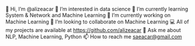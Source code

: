  👋 Hi, I’m @alizeacar
 👀 I’m interested in data science
🌱 I’m currently learning System & Network and Machine Learning
🔭 I’m currently working on Machine Learning
👯 I’m looking to collaborate on Machine Learning
💻 All of my projects are available at https://github.com/alizeacar
💬 Ask me about NLP, Machine Learning, Python
📫 How to reach me saeacar@gmail.com


<!---
alizeacar/alizeacar is a ✨ special ✨ repository because its `README.md` (this file) appears on your GitHub profile.
You can click the Preview link to take a look at your changes.
--->
